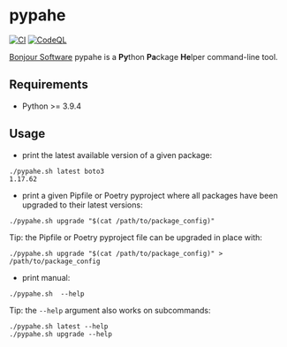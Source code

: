 # pypahe

[![CI](https://github.com/bonjoursoftware/pypahe/actions/workflows/main.yml/badge.svg)](https://github.com/bonjoursoftware/pypahe/actions/workflows/main.yml)
[![CodeQL](https://github.com/bonjoursoftware/pypahe/actions/workflows/codeql-analysis.yml/badge.svg)](https://github.com/bonjoursoftware/pypahe/actions/workflows/codeql-analysis.yml)

[Bonjour Software](https://bonjour.software) pypahe is a **Py**thon **Pa**ckage **He**lper command-line tool.

## Requirements

- Python >= 3.9.4

## Usage

- print the latest available version of a given package:

```shell
./pypahe.sh latest boto3
1.17.62
```

- print a given Pipfile or Poetry pyproject where all packages have been upgraded to their latest versions:

```shell
./pypahe.sh upgrade "$(cat /path/to/package_config)"
```

Tip: the Pipfile or Poetry pyproject file can be upgraded in place with:

```shell
./pypahe.sh upgrade "$(cat /path/to/package_config)" > /path/to/package_config
```

- print manual:

```shell
./pypahe.sh  --help
```

Tip: the `--help` argument also works on subcommands:

```shell
./pypahe.sh latest --help
./pypahe.sh upgrade --help
```
